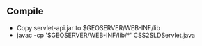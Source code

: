 
Compile
-------------------------------
* Copy servlet-api.jar to $GEOSERVER/WEB-INF/lib
* javac -cp '$GEOSERVER/WEB-INF/lib/*' CSS2SLDServlet.java



